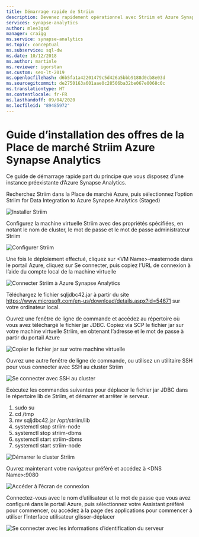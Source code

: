 ```yaml
---
title: Démarrage rapide de Striim
description: Devenez rapidement opérationnel avec Striim et Azure Synapse Analytics.
services: synapse-analytics
author: mlee3gsd
manager: craigg
ms.service: synapse-analytics
ms.topic: conceptual
ms.subservice: sql-dw
ms.date: 10/12/2018
ms.author: martinle
ms.reviewer: igorstan
ms.custom: seo-lt-2019
ms.openlocfilehash: d6b5fa1a42201479c5d426a5bbb9188d0cb8e03d
ms.sourcegitcommit: de2750163a601aae0c28506ba32be067e0068c0c
ms.translationtype: HT
ms.contentlocale: fr-FR
ms.lasthandoff: 09/04/2020
ms.locfileid: "89485972"
---
```

# <a name="striim-azure-synapse-analytics-marketplace-offering-install-guide"></a>Guide d’installation des offres de la Place de marché Striim Azure Synapse Analytics

Ce guide de démarrage rapide part du principe que vous disposez d’une instance préexistante d’Azure Synapse Analytics.

Recherchez Striim dans la Place de marché Azure, puis sélectionnez l’option Striim for Data Integration to Azure Synapse Analytics (Staged) 

![Installer Striim][install]

Configurez la machine virtuelle Striim avec des propriétés spécifiées, en notant le nom de cluster, le mot de passe et le mot de passe administrateur Striim

![Configurer Striim][configure]

Une fois le déploiement effectué, cliquez sur \<VM Name>-masternode dans le portail Azure, cliquez sur Se connecter, puis copiez l’URL de connexion à l’aide du compte local de la machine virtuelle 

![Connecter Striim à Azure Synapse Analytics][connect]

Téléchargez le fichier sqljdbc42.jar à partir du site <https://www.microsoft.com/en-us/download/details.aspx?id=54671> sur votre ordinateur local. 

Ouvrez une fenêtre de ligne de commande et accédez au répertoire où vous avez téléchargé le fichier jar JDBC. Copiez via SCP le fichier jar sur votre machine virtuelle Striim, en obtenant l’adresse et le mot de passe à partir du portail Azure

![Copier le fichier jar sur votre machine virtuelle][copy-jar]

Ouvrez une autre fenêtre de ligne de commande, ou utilisez un utilitaire SSH pour vous connecter avec SSH au cluster Striim

![Se connecter avec SSH au cluster][ssh]

Exécutez les commandes suivantes pour déplacer le fichier jar JDBC dans le répertoire lib de Striim, et démarrer et arrêter le serveur.

   1. sudo su
   2. cd /tmp
   3. mv sqljdbc42.jar /opt/striim/lib
   4. systemctl stop striim-node
   5. systemctl stop striim-dbms
   6. systemctl start striim-dbms
   7. systemctl start striim-node

![Démarrer le cluster Striim][start-striim]

Ouvrez maintenant votre navigateur préféré et accédez à \<DNS Name>:9080

![Accéder à l’écran de connexion][navigate]

Connectez-vous avec le nom d’utilisateur et le mot de passe que vous avez configuré dans le portail Azure, puis sélectionnez votre Assistant préféré pour commencer, ou accédez à la page des applications pour commencer à utiliser l’interface utilisateur glisser-déplacer

![Se connecter avec les informations d’identification du serveur][login]



[install]: ./media/striim-quickstart/install.png
[configure]: ./media/striim-quickstart/configure.png
[connect]:./media/striim-quickstart/connect.png
[copy-jar]:./media/striim-quickstart/copy-jar.png
[ssh]:./media/striim-quickstart/ssh.png
[start-striim]:./media/striim-quickstart/start-striim.png
[navigate]:./media/striim-quickstart/navigate.png
[login]:./media/striim-quickstart/login.png
